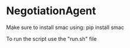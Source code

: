 # NegotiationAgent
Make sure to install smac using:
pip install smac


To run the script use the "run.sh" file